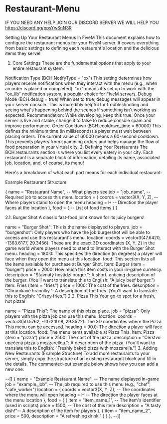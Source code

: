 # Restaurant-Menu

IF YOU NEED ANY HELP JOIN OUR DISCORD SERVER WE WILL HELP YOU
https://discord.gg/ppsYwSnN3R






Setting Up Your Restaurant Menus in FiveM
This document explains how to configure the restaurant menus for your FiveM server. It covers everything from basic settings to defining each restaurant's location and the delicious items they serve!

1. Core Settings
These are the fundamental options that apply to your entire restaurant system.

Notification Type (BCH.NotifyType = "ox")
This setting determines how players receive notifications when they interact with the menu (e.g., when an order is placed or completed).
"ox" means it's set up to work with the "ox_lib" notification system, a popular choice for FiveM servers.
Debug Mode (BCH.debug = true)
When set to true, debug messages will appear in your server console. This is incredibly helpful for troubleshooting and seeing what's happening behind the scenes if something isn't working as expected.
Recommendation: While developing, keep this true. Once your server is live and stable, change it to false to reduce console spam and improve performance.
Order Cooldown (BCH.cooldown_time = 60000)
This defines the minimum time (in milliseconds) a player must wait between placing orders.
The current value of 60000 means a 60-second cooldown. This prevents players from spamming orders and helps manage the flow of food preparation in your virtual city.
2. Defining Your Restaurants
The BCH.restaurants section is where you list every eatery in your city. Each restaurant is a separate block of information, detailing its name, associated job, location, and, of course, its menu!

Here's a breakdown of what each part means for each individual restaurant:

Example Restaurant Structure

{
    name = "Restaurant Name", -- What players see
    job = "job_name",          -- Required job to access this menu
    location = {
        coords = vector3(X, Y, Z), -- Where players stand to open the menu
        heading = H                -- Direction the player faces at the location
    },
    food = {
        -- List of food items
    }
}

2.1. Burger Shot
A classic fast-food joint known for its juicy burgers!

name = "Burger Shot": This is the name displayed to players.
job = "burgershot": Only players who have the job burgershot will be able to access and use this restaurant's menu.
location:
coords = vector3(47.6420, -1363.6177, 29.3456): These are the exact 3D coordinates (X, Y, Z) in the game world where players need to stand to interact with the Burger Shot menu.
heading = 180.0: This specifies the direction (in degrees) a player will face when they open the menu at this location.
food: This section lists all the items available for purchase at Burger Shot.
Item: Burger (item = "burger")
price = 2000: How much this item costs in your in-game currency.
description = "Šťavnatý hovädzí burger.": A short, enticing description of the burger. (You'll want to translate this to English: "A juicy beef burger.")
Item: Fries (item = "fries")
price = 1000: The cost of the fries.
description = "Chrumkavé hranolky.": A description of the fries. (You'll want to translate this to English: "Crispy fries.")
2.2. Pizza This
Your go-to spot for a fresh, hot pizza!

name = "Pizza This": The name of this pizza place.
job = "pizza": Only players with the pizza job can use this menu.
location:
coords = vector3(50.5762, -1372.1018, 29.3522): The 3D coordinates where the Pizza This menu can be accessed.
heading = 90.0: The direction a player will face at this location.
food: The menu items available at Pizza This.
Item: Pizza (item = "pizza")
price = 2500: The cost of the pizza.
description = "Čerstvo upečená pizza s mozzarellou.": A description of the pizza. (You'll want to translate this to English: "Freshly baked pizza with mozzarella.")
3. Adding New Restaurants (Example Structure)
To add more restaurants to your server, simply copy the structure of an existing restaurant block and fill in the details. The commented-out example below shows how you can add a new one:


--[[
{
    name = "Example Restaurant Name", -- The name displayed in-game
    job = "example_job",             -- The job required to use this menu (e.g., "chef", "cafe_worker")
    location = {
        coords = vector3(X, Y, Z),   -- The coordinates where the menu will open
        heading = H                  -- The direction the player faces at the menu location
    },
    food = {
        {
            item = "item_name_1",        -- The item's identifier (used in scripts)
            price = 1500,                -- The cost of this item
            description = "A tasty dish!"-- A description of the item for players
        },
        {
            item = "item_name_2",
            price = 500,
            description = "A refreshing drink."
        }
    }
},
--]]
